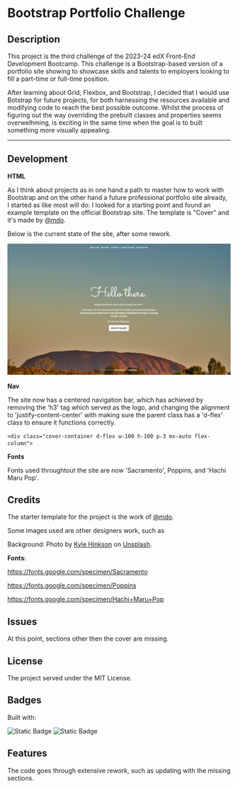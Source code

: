 # Bootstrap Portfolio Challenge


## Description 

This project is the third challenge of the 2023-24 edX Front-End Development Bootcamp.
This challenge is a Bootstrap-based version of a portfolio site showing to showcase skills and talents to employers looking to fill a part-time or full-time position. 

After learning about Grid, Flexbox, and Bootstrap, I decided that I would use Botstrap for future projects, for both harnessing the resources available and modifying code to reach the best possible outcome. Whilst the process of figuring out the way overriding the prebuilt classes and properties seems overwelhming, is exciting in the same time when the goal is to built something more visually appealing.

---

## Development
**HTML**

As I think about projects as in one hand a path to master how to work with Bootstrap and on the other hand a future professional portfolio site already, I started as like most will do: I looked for a starting point and found an example template on the official Bootstrap site. The template is "Cover" and it's made by 
 <a href="https://twitter.com/mdo">@mdo</a>.

Below is the current state of the site, after some rework.


![HOME](src/images/screenshots/home-tree.png "HOME") 


**Nav**

The site now has a centered navigation bar, which has achieved by removing the 'h3' tag which served as the logo, and changing the alignment to 'justify-content-center' with making sure the parent class has a 'd-flex' class to ensure it functions correctly.

```
<div class="cover-container d-flex w-100 h-100 p-3 mx-auto flex-column">
```



**Fonts**

Fonts used throughtout the site are now 'Sacramento', Poppins, and 'Hachi Maru Pop'.


## Credits

The starter template for the project is the work of <a href="https://twitter.com/mdo">@mdo</a>. 

Some images used are other designers work, such as 

Background: Photo by <a href="https://unsplash.com/@kajhinkson?utm_content=creditCopyText&utm_medium=referral&utm_source=unsplash">Kyle Hinkson</a> on <a href="https://unsplash.com/photos/trees-on-field-HTcdZ7K2DzY?utm_content=creditCopyText&utm_medium=referral&utm_source=unsplash">Unsplash</a>.

**Fonts**:

https://fonts.google.com/specimen/Sacramento

https://fonts.google.com/specimen/Poppins

https://fonts.google.com/specimen/Hachi+Maru+Pop
  


## Issues

At this point, sections other then the cover are missing.



## License

The project served under the MIT License.



## Badges

Built with:

![Static Badge](https://img.shields.io/badge/72%25-72%25?label=html)
![Static Badge](https://img.shields.io/badge/28%25-28%25?label=css)



## Features

The code goes through extensive rework, such as updating with the missing sections.
